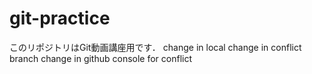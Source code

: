 # git-practice
このリポジトリはGit動画講座用です．
change in local
change in conflict branch
change in github console for conflict
